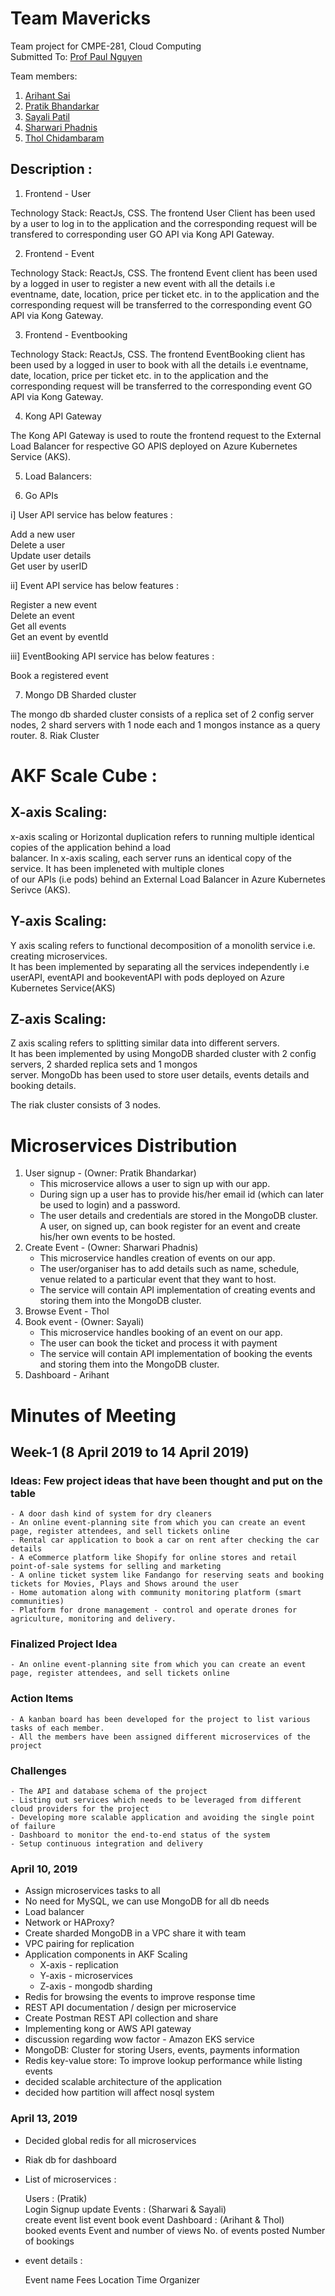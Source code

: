 # Team Mavericks
Team project for CMPE-281, Cloud Computing <br>
Submitted To: [Prof Paul Nguyen](https://github.com/paulnguyen)

Team members:
1. [Arihant Sai](https://github.com/Arihant1467)
2. [Pratik Bhandarkar](https://github.com/pratikb25)
3. [Sayali Patil](https://github.com/SayaliPatil)
4. [Sharwari Phadnis](https://github.com/sharwari09)
5. [Thol Chidambaram](https://github.com/thol)


## Description :

1. Frontend - User

Technology Stack: ReactJs, CSS. The frontend User Client has been used by a user to log in to the application and the corresponding request will be transfered to corresponding user GO API via Kong API Gateway.

2. Frontend - Event

Technology Stack: ReactJs, CSS. The frontend Event client has been used by a logged in user to register a new event with all the details i.e eventname, date, location, price per ticket etc. in to the application and the corresponding request will be transferred to the corresponding event GO API via Kong Gateway.

3. Frontend - Eventbooking

Technology Stack: ReactJs, CSS. The frontend EventBooking client has been used by a logged in user to book with all the details i.e eventname, date, location, price per ticket etc. in to the application and the corresponding request will be transferred to the corresponding event GO API via Kong Gateway. 

4. Kong API Gateway

The Kong API Gateway is used to route the frontend request to the External Load Balancer for respective  GO APIS deployed on Azure Kubernetes Service (AKS).

5. Load Balancers: 


6. Go APIs

i] User API service has below features :

 Add a new user <br/>
 Delete a user <br/>
 Update user details <br/>
 Get user by userID <br/>
 
ii] Event API service has below features :

 Register a new event <br/>
 Delete an event <br/>
 Get all events <br/>
 Get an event by eventId <br/>
 
 iii] EventBooking API service has below features :
 
 Book a registered event <br/>
 
7. Mongo DB Sharded cluster

The mongo db sharded cluster consists of a replica set of 2 config server nodes, 2 shard servers with 1 node each and 1 mongos instance as a query router.
8. Riak Cluster
# AKF Scale Cube  :

## X-axis Scaling: 

 x-axis scaling or Horizontal duplication refers to running multiple identical copies of the application behind a load  
 balancer. In x-axis scaling, each server runs an identical copy of the service. It has been impleneted with multiple clones  
 of our APIs (i.e pods) behind an External Load Balancer in Azure Kubernetes Serivce (AKS).<br/>
     

## Y-axis Scaling:

 Y axis scaling refers to functional decomposition of a monolith service i.e. creating microservices. <br/>
 It has been implemented by separating all the services independently i.e userAPI, eventAPI and bookeventAPI with pods 
 deployed on Azure Kubernetes Service(AKS) <br/>

## Z-axis Scaling:

 Z axis scaling refers to splitting similar data into different servers.<br/>
 It has been implemented by using MongoDB sharded cluster with 2 config servers, 2 sharded replica sets and 1 mongos   
 server. MongoDb has been used to store user details, events details and booking details. <br/>




The riak cluster consists of 3 nodes.
# Microservices Distribution
1. User signup - (Owner: Pratik Bhandarkar)<br/>
   - This microservice allows a user to sign up with our app.
   - During sign up a user has to provide his/her email id (which can later be used to login) and a password.
   - The user details and credentials are stored in the MongoDB cluster. A user, on signed up, can book register for an
     event and create his/her own events to be hosted.
2. Create Event - (Owner: Sharwari Phadnis)<br>
   - This microservice handles creation of events on our app. 
   - The user/organiser has to add details such as name, schedule, venue related to a particular 
     event that they want to host. 
   - The service will contain API implementation of creating events and storing them into the MongoDB cluster.
3. Browse Event - Thol
4. Book event - (Owner: Sayali)<br>
   - This microservice handles booking of an event on our app.
   - The user can book the ticket and process it with payment
   - The service will contain API implementation of booking the events and storing them into the MongoDB cluster.
5. Dashboard - Arihant

# Minutes of Meeting
## Week-1 (8 April 2019 to 14 April 2019)
### Ideas: Few project ideas that have been thought and put on the table
    - A door dash kind of system for dry cleaners 
    - An online event-planning site from which you can create an event page, register attendees, and sell tickets online
    - Rental car application to book a car on rent after checking the car details
    - A eCommerce platform like Shopify for online stores and retail point-of-sale systems for selling and marketing
    - A online ticket system like Fandango for reserving seats and booking tickets for Movies, Plays and Shows around the user
    - Home automation along with community monitoring platform (smart communities)
    - Platform for drone management - control and operate drones for agriculture, monitoring and delivery.

### Finalized Project Idea
    - An online event-planning site from which you can create an event page, register attendees, and sell tickets online

### Action Items
    - A kanban board has been developed for the project to list various tasks of each member.
    - All the members have been assigned different microservices of the project

### Challenges
    - The API and database schema of the project
    - Listing out services which needs to be leveraged from different cloud providers for the project
    - Developing more scalable application and avoiding the single point of failure
    - Dashboard to monitor the end-to-end status of the system
    - Setup continuous integration and delivery

### April 10, 2019
 - Assign microservices tasks to all
 - No need for MySQL, we can use MongoDB for all db needs
 - Load balancer
 - Network or HAProxy?
 - Create sharded MongoDB in a VPC share it with team
 - VPC pairing for replication
 - Application components in AKF Scaling
     - X-axis - replication
     - Y-axis - microservices
     - Z-axis - mongodb sharding
 - Redis for browsing the events to improve response time
 - REST API documentation / design per microservice
 - Create Postman REST API collection and share
 - Implementing kong or AWS API gateway
 - discussion regarding wow factor - Amazon EKS service
 - MongoDB: Cluster for storing Users, events, payments information
 - Redis key-value store: To improve lookup performance while listing events
 - decided scalable architecture of the application
 - decided how partition will affect nosql system

### April 13, 2019

- Decided global redis for all microservices
- Riak db for dashboard
- List of microservices :

   Users : 	(Pratik) <br/>
      Login
      Signup
      update
   Events :    (Sharwari & Sayali)<br/>
       create event 
       list event
       book event
   Dashboard :  (Arihant & Thol)<br/>
      booked events
      Event and number of views
      No. of events posted
      Number of bookings

- event details :

   Event name 
   Fees
   Location
   Time
   Organizer

